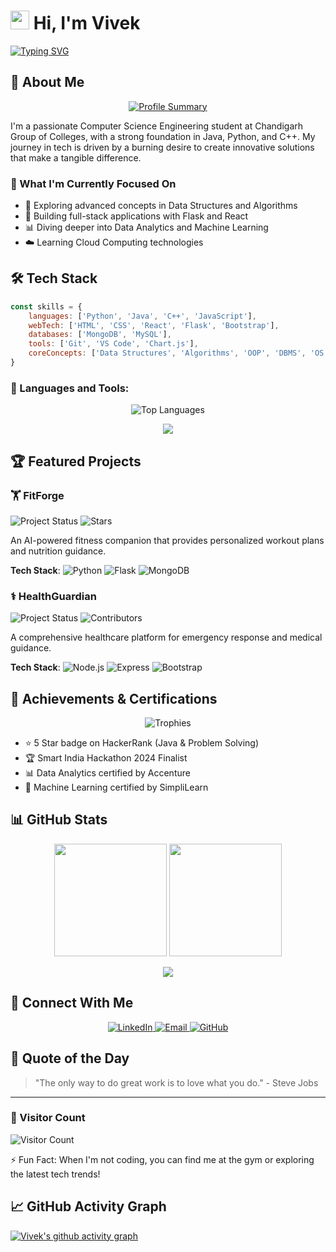 # <img src="https://raw.githubusercontent.com/MartinHeinz/MartinHeinz/master/wave.gif" width="30px"> Hi, I'm Vivek

[![Typing SVG](https://readme-typing-svg.herokuapp.com?font=Fira+Code&pause=1000&color=F7B32D&width=435&lines=Computer+Science+Engineering+Student;Full+Stack+Developer;Tech+Enthusiast)](https://git.io/typing-svg)

## 🚀 About Me

<p align="center">
  <a href="https://github.com/rimuru2725">
    <img src="https://github-profile-summary-cards.vercel.app/api/cards/profile-details?username=rimuru2725&theme=tokyonight" alt="Profile Summary">
  </a>
</p>

I'm a passionate Computer Science Engineering student at Chandigarh Group of Colleges, with a strong foundation in Java, Python, and C++. My journey in tech is driven by a burning desire to create innovative solutions that make a tangible difference.

### 🎯 What I'm Currently Focused On

- 🌱 Exploring advanced concepts in Data Structures and Algorithms
- 🔭 Building full-stack applications with Flask and React
- 📊 Diving deeper into Data Analytics and Machine Learning
- ☁️ Learning Cloud Computing technologies

## 🛠️ Tech Stack

```javascript
const skills = {
    languages: ['Python', 'Java', 'C++', 'JavaScript'],
    webTech: ['HTML', 'CSS', 'React', 'Flask', 'Bootstrap'],
    databases: ['MongoDB', 'MySQL'],
    tools: ['Git', 'VS Code', 'Chart.js'],
    coreConcepts: ['Data Structures', 'Algorithms', 'OOP', 'DBMS', 'OS', 'Computer Networks']
}
```

### 🧰 Languages and Tools:
<p align="center">
  <img src="https://github-readme-stats.vercel.app/api/top-langs/?username=rimuru2725&langs_count=10&theme=radical&layout=compact" alt="Top Languages" />
</p>

<p align="center">
  <img src="https://skillicons.dev/icons?i=python,java,cpp,js,html,css,react,flask,mongodb,mysql,git,vscode" />
</p>

## 🏆 Featured Projects

### 🏋️ FitForge
<p>
  <img src="https://img.shields.io/badge/Status-Active-brightgreen" alt="Project Status">
  <img src="https://img.shields.io/github/stars/rimuru2725/FitForge?style=social" alt="Stars">
</p>

An AI-powered fitness companion that provides personalized workout plans and nutrition guidance.

**Tech Stack**: 
![Python](https://img.shields.io/badge/Python-3776AB?style=flat-square&logo=python&logoColor=white)
![Flask](https://img.shields.io/badge/Flask-000000?style=flat-square&logo=flask&logoColor=white)
![MongoDB](https://img.shields.io/badge/MongoDB-4EA94B?style=flat-square&logo=mongodb&logoColor=white)

### ⚕️ HealthGuardian
<p>
  <img src="https://img.shields.io/badge/Status-In%20Development-yellow" alt="Project Status">
  <img src="https://img.shields.io/github/contributors/rimuru2725/HealthGuardian" alt="Contributors">
</p>

A comprehensive healthcare platform for emergency response and medical guidance.

**Tech Stack**: 
![Node.js](https://img.shields.io/badge/Node.js-43853D?style=flat-square&logo=node.js&logoColor=white)
![Express](https://img.shields.io/badge/Express.js-404D59?style=flat-square)
![Bootstrap](https://img.shields.io/badge/Bootstrap-563D7C?style=flat-square&logo=bootstrap&logoColor=white)

## 🏅 Achievements & Certifications

<p align="center">
  <img src="https://github-profile-trophy.vercel.app/?username=rimuru2725&theme=radical&column=4&margin-w=15&margin-h=15" alt="Trophies"/>
</p>

- ⭐ 5 Star badge on HackerRank (Java & Problem Solving)
- 🏆 Smart India Hackathon 2024 Finalist
- 📊 Data Analytics certified by Accenture
- 🤖 Machine Learning certified by SimpliLearn

## 📊 GitHub Stats

<p align="center">
  <img height="180em" src="https://github-readme-stats.vercel.app/api?username=rimuru2725&show_icons=true&theme=radical&include_all_commits=true&count_private=true"/>
  <img height="180em" src="https://github-readme-streak-stats.herokuapp.com/?user=rimuru2725&theme=radical"/>
</p>

<p align="center">
  <img src="https://github-readme-stats.vercel.app/api/top-langs/?username=rimuru2725&layout=compact&theme=radical"/>
</p>

## 🔗 Connect With Me

<p align="center">
  <a href="https://www.linkedin.com/in/vivek-sharma-06219a28b">
    <img src="https://img.shields.io/badge/LinkedIn-0077B5?style=for-the-badge&logo=linkedin&logoColor=white" alt="LinkedIn"/>
  </a>
  <a href="mailto:vivek27082005@gmail.com">
    <img src="https://img.shields.io/badge/Email-D14836?style=for-the-badge&logo=gmail&logoColor=white" alt="Email"/>
  </a>
  <a href="https://github.com/rimuru2725">
    <img src="https://img.shields.io/badge/GitHub-100000?style=for-the-badge&logo=github&logoColor=white" alt="GitHub"/>
  </a>
</p>

## 💭 Quote of the Day

> "The only way to do great work is to love what you do." - Steve Jobs

---

### 👀 Visitor Count

![Visitor Count](https://profile-counter.glitch.me/rimuru2725/count.svg)

⚡ Fun Fact: When I'm not coding, you can find me at the gym or exploring the latest tech trends!

## 📈 GitHub Activity Graph

[![Vivek's github activity graph](https://github-readme-activity-graph.vercel.app/graph?username=rimuru2725&theme=react-dark)](https://github.com/ashutosh00710/github-readme-activity-graph)
